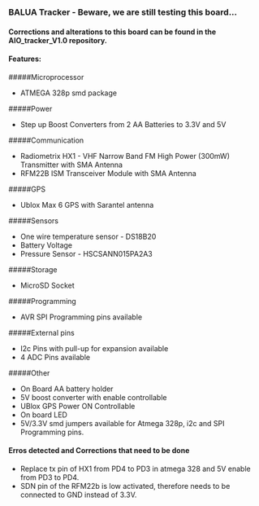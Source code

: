 ### BALUA Tracker - Beware, we are still testing this board...

#### Corrections and alterations to this board can be found in the AIO_tracker_V1.0 repository.


#### Features:

#####Microprocessor
- ATMEGA 328p smd package

#####Power
- Step up Boost Converters from 2 AA Batteries to 3.3V and 5V

#####Communication
- Radiometrix HX1 - VHF Narrow Band FM High Power (300mW) Transmitter with SMA Antenna
- RFM22B ISM Transceiver Module with SMA Antenna

#####GPS
- Ublox Max 6 GPS with Sarantel antenna

#####Sensors
- One wire temperature sensor - DS18B20
- Battery Voltage
- Pressure Sensor - HSCSANN015PA2A3 

#####Storage
- MicroSD Socket

#####Programming
- AVR SPI Programming pins available

#####External pins
- I2c Pins with pull-up for expansion available
- 4 ADC Pins available

#####Other
- On Board AA battery holder
- 5V boost converter with enable controllable
- UBlox GPS Power ON Controllable
- On board LED
- 5V/3.3V smd jumpers available for Atmega 328p, i2c and SPI Programming pins.

#### Erros detected and Corrections that need to be done

- Replace tx pin of HX1 from PD4 to PD3 in atmega 328 and 5V enable from PD3 to PD4.
- SDN pin of the RFM22b is low activated, therefore needs to be connected to GND instead of 3.3V.
